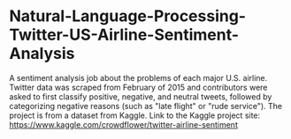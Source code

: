 # Natural-Language-Processing-Twitter-US-Airline-Sentiment-Analysis

A sentiment analysis job about the problems of each major U.S. airline. Twitter data was scraped from February of 2015 and contributors were asked to first classify positive, negative, and neutral tweets, followed by categorizing negative reasons (such as "late flight" or "rude service").
The project is from a dataset from Kaggle.
Link to the Kaggle project site: https://www.kaggle.com/crowdflower/twitter-airline-sentiment
